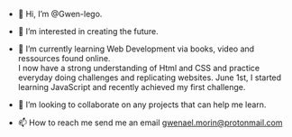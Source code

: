 - 👋 Hi, I’m @Gwen-lego. <br />

- 👀 I’m interested in creating the future. <br />
- 🌱 I’m currently learning Web Development via books, video and ressources found online. <br />
    I now have a strong understanding of Html and CSS and practice everyday doing challenges and replicating websites.
    June 1st, I started learning JavaScript and recently achieved my first challenge.

- 💞️ I’m looking to collaborate on any projects that can help me learn.<br />
- 📫 How to reach me send me an email gwenael.morin@protonmail.com <br />


<!---
Gwen-lego/Gwen-lego is a ✨ special ✨ repository because its `README.md` (this file) appears on your GitHub profile.
You can click the Preview link to take a look at your changes.
--->
